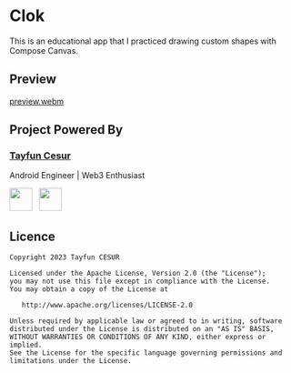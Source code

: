 # Clok

This is an educational app that I practiced drawing custom shapes with Compose Canvas. 

## Preview 
[preview.webm](https://github.com/TayfunCesur/Clok/assets/16436048/a8571989-ca9e-4a5d-b9a8-cfce88fc601a)


## Project Powered By

### [Tayfun Cesur](https://tayfuncesur.com)

Android Engineer | Web3 Enthusiast

<a href="https://www.linkedin.com/in/tayfun-cesur/"><img src="https://seeklogo.com/images/L/linkedin-in-icon-logo-2E34704F04-seeklogo.com.png" width="40" style="margin-right:8px"></a>
<a href="https://twitter.com/0xTyfn"><img src="https://seeklogo.com/images/T/twitter-2012-positive-logo-916EDF1309-seeklogo.com.png" width="40" style="margin-right:8px"></a>

## Licence
```
Copyright 2023 Tayfun CESUR

Licensed under the Apache License, Version 2.0 (the "License");
you may not use this file except in compliance with the License.
You may obtain a copy of the License at

   http://www.apache.org/licenses/LICENSE-2.0

Unless required by applicable law or agreed to in writing, software
distributed under the License is distributed on an "AS IS" BASIS,
WITHOUT WARRANTIES OR CONDITIONS OF ANY KIND, either express or implied.
See the License for the specific language governing permissions and
limitations under the License.
```
